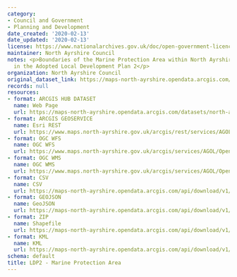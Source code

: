 ```yaml
---
category:
- Council and Government
- Planning and Development
date_created: '2020-02-13'
date_updated: '2020-02-13'
license: https://www.nationalarchives.gov.uk/doc/open-government-licence/version/3/
maintainer: North Ayrshire Council
notes: <p>Boundaries of the Marine Protection Area within North Ayrshire as set out
  in the Adopted Local Development Plan 2</p>
organization: North Ayrshire Council
original_dataset_link: https://maps-north-ayrshire.opendata.arcgis.com/datasets/north-ayrshire::ldp2-marine-protection-area
records: null
resources:
- format: ARCGIS HUB DATASET
  name: Web Page
  url: https://maps-north-ayrshire.opendata.arcgis.com/datasets/north-ayrshire::ldp2-marine-protection-area
- format: ARCGIS GEOSERVICE
  name: Esri REST
  url: https://www.maps.north-ayrshire.gov.uk/arcgis/rest/services/AGOL/Open_Data_Portal4/MapServer/52
- format: OGC WFS
  name: OGC WFS
  url: https://www.maps.north-ayrshire.gov.uk/arcgis/services/AGOL/Open_Data_Portal4/MapServer/WFSServer?request=GetCapabilities&service=WFS
- format: OGC WMS
  name: OGC WMS
  url: https://www.maps.north-ayrshire.gov.uk/arcgis/services/AGOL/Open_Data_Portal4/MapServer/WMSServer?request=GetCapabilities&service=WMS
- format: CSV
  name: CSV
  url: https://maps-north-ayrshire.opendata.arcgis.com/api/download/v1/items/f8d61ea93c8d4a76a33b657f919143dd/csv?layers=52
- format: GEOJSON
  name: GeoJSON
  url: https://maps-north-ayrshire.opendata.arcgis.com/api/download/v1/items/f8d61ea93c8d4a76a33b657f919143dd/geojson?layers=52
- format: ZIP
  name: Shapefile
  url: https://maps-north-ayrshire.opendata.arcgis.com/api/download/v1/items/f8d61ea93c8d4a76a33b657f919143dd/shapefile?layers=52
- format: KML
  name: KML
  url: https://maps-north-ayrshire.opendata.arcgis.com/api/download/v1/items/f8d61ea93c8d4a76a33b657f919143dd/kml?layers=52
schema: default
title: LDP2 - Marine Protection Area
---
```

